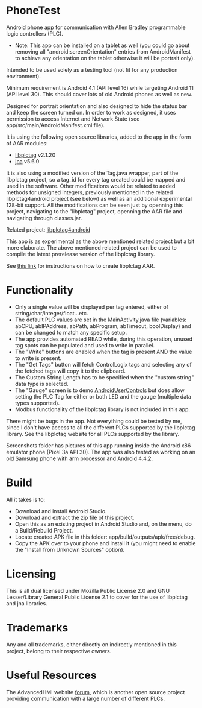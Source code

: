 # PhoneTest
Android phone app for communication with Allen Bradley programmable logic controllers (PLC).

* Note: This app can be installed on a tablet as well (you could go about removing all "android:screenOrientation" entries from AndroidManifest to achieve any orientation on the tablet otherwise it will be portrait only).

Intended to be used solely as a testing tool (not fit for any production environment).

Minimum requirement is Android 4.1 (API level 16) while targeting Android 11 (API level 30). This should cover lots of old Android phones as well as new.

Designed for portrait orientation and also designed to hide the status bar and keep the screen turned on.
In order to work as designed, it uses permission to access Internet and Network State (see app/src/main/AndroidManifest.xml file).

It is using the following open source libraries, added to the app in the form of AAR modules:

- [libplctag](https://github.com/libplctag/libplctag) v2.1.20
- [jna](https://github.com/java-native-access/jna) v5.6.0

It is also using a modified version of the Tag.java wrapper, part of the libplctag project, so a tag_id for every tag created could be mapped and used in the software.
Other modifications would be related to added methods for unsigned integers, previously mentioned in the related libplctag4android project (see below) as well as an additional experimental 128-bit support. All the modifications can be seen just by openning this project, navigating to the "libplctag" project, openning the AAR file and navigating through classes.jar.

Related project: [libplctag4android](https://github.com/libplctag/libplctag4android)

This app is as experimental as the above mentioned related project but a bit more elaborate.
The above mentioned related project can be used to compile the latest prerelease version of the libplctag library.

See [this link](https://github.com/libplctag/libplctag4android/issues/1) for instructions on how to create libplctag AAR.

# Functionality
- Only a single value will be displayed per tag entered, either of string/char/integer/float...etc.
- The default PLC values are set in the MainActivity.java file (variables: abCPU, abIPAddress, abPath, abProgram, abTimeout, boolDisplay) and can be changed to match any specific setup.
- The app provides automated READ while, during this operation, unused tag spots can be populated and used to write in parallel.
- The "Write" buttons are enabled when the tag is present AND the value to write is present.
- The "Get Tags" button will fetch ControlLogix tags and selecting any of the fetched tags will copy it to the clipboard.
- The Custom String Length has to be specified when the "custom string" data type is selected.
- The "Gauge" screen is to demo [AndroidUserControls](https://github.com/GitHubDragonFly/AndroidUserControls) but does allow setting the PLC Tag for either or both LED and the gauge (multiple data types supported).
- Modbus functionality of the libplctag library is not included in this app.

There might be bugs in the app. Not everything could be tested by me, since I don't have access to all the different PLCs supported by the libplctag library.
See the libplctag website for all PLCs supported by the library.

Screenshots folder has pictures of this app running inside the Android x86 emulator phone (Pixel 3a API 30).
The app was also tested as working on an old Samsung phone with arm processor and Android 4.4.2.

# Build

All it takes is to:

- Download and install Android Studio.
- Download and extract the zip file of this project.
- Open this as an existing project in Android Studio and, on the menu, do a Build/Rebuild Project.
- Locate created APK file in this folder: app/build/outputs/apk/free/debug.
- Copy the APK over to your phone and install it (you might need to enable the "Install from Unknown Sources" option).

# Licensing
This is all dual licensed under Mozilla Public License 2.0 and GNU Lesser/Library General Public License 2.1 to cover for the use of libplctag and jna libraries.

# Trademarks
Any and all trademarks, either directly on indirectly mentioned in this project, belong to their respective owners.

# Useful Resources
The AdvancedHMI website [forum](https://www.advancedhmi.com/forum/), which is another open source project providing communication with a large number of different PLCs.
